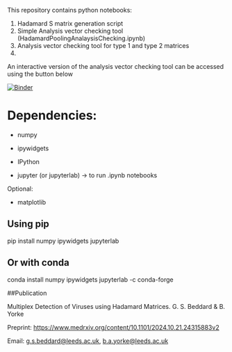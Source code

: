 This repository contains python notebooks:

1. Hadamard S matrix generation script
2. Simple Analysis vector checking tool (HadamardPoolingAnalaysisChecking.ipynb)
3. Analysis vector checking tool for type 1 and type 2 matrices
4. 

An interactive version of the analysis vector checking tool can be accessed using the button below

[![Binder](https://mybinder.org/badge_logo.svg)](https://mybinder.org/v2/gh/byorke/Hadamard/HEAD?labpath=HadamardPoolingAnalaysisChecking.ipynb)



# Dependencies:

- numpy

- ipywidgets

- IPython

- jupyter (or jupyterlab) → to run .ipynb notebooks

Optional:

- matplotlib

## Using pip
pip install numpy ipywidgets jupyterlab

## Or with conda
conda install numpy ipywidgets jupyterlab -c conda-forge

##Publication

Multiplex Detection of Viruses using Hadamard Matrices. G. S. Beddard & B. Yorke

Preprint: https://www.medrxiv.org/content/10.1101/2024.10.21.24315883v2

Email: g.s.beddard@leeds.ac.uk, b.a.yorke@leeds.ac.uk
